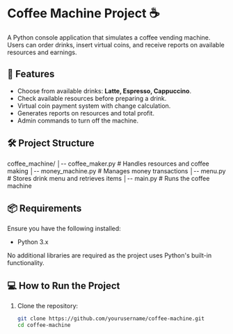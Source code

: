 # Coffee Machine Project ☕️

A Python console application that simulates a coffee vending machine. Users can order drinks, insert virtual coins, and receive reports on available resources and earnings.

## 🚀 Features

- Choose from available drinks: **Latte, Espresso, Cappuccino**.
- Check available resources before preparing a drink.
- Virtual coin payment system with change calculation.
- Generates reports on resources and total profit.
- Admin commands to turn off the machine.

## 🛠️ Project Structure
coffee_machine/
│-- coffee_maker.py      # Handles resources and coffee making
│-- money_machine.py     # Manages money transactions
│-- menu.py              # Stores drink menu and retrieves items
│-- main.py              # Runs the coffee machine



## 📦 Requirements

Ensure you have the following installed:

- Python 3.x

No additional libraries are required as the project uses Python's built-in functionality.

## 💻 How to Run the Project

1. Clone the repository:

   ```bash
   git clone https://github.com/yourusername/coffee-machine.git
   cd coffee-machine
